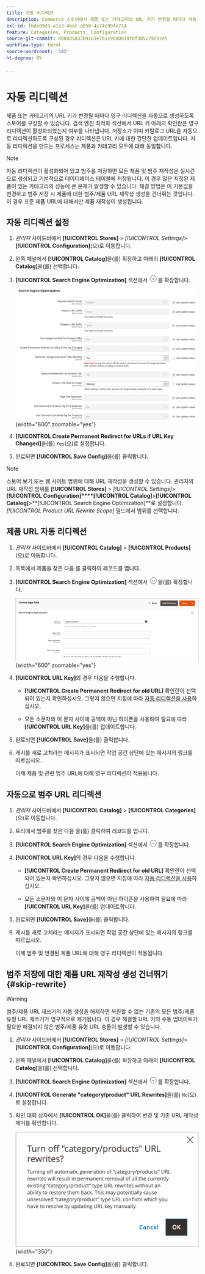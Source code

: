 ```yaml
---
title: 자동 리디렉션
description: Commerce 스토어에서 제품 또는 카테고리의 URL 키가 변경될 때마다 자동 리디렉션을 생성하도록 구성하는 방법에 대해 알아봅니다.
exl-id: fbde09d3-a1a3-4bac-a850-4c74c99fe714
feature: Categories, Products, Configuration
source-git-commit: d088d5833b9c61e7b1c90a0839fdf38527929ce5
workflow-type: tm+mt
source-wordcount: '542'
ht-degree: 0%

---
```


# 자동 리디렉션

제품 또는 카테고리의 URL 키가 변경될 때마다 영구 리디렉션을 자동으로 생성하도록 스토어를 구성할 수 있습니다. 검색 엔진 최적화 섹션에서 URL 키 아래의 확인란은 영구 리디렉션이 활성화되었는지 여부를 나타냅니다. 저장소가 이미 카탈로그 URL을 자동으로 리디렉션하도록 구성된 경우 리디렉션은 URL 키에 대한 간단한 업데이트입니다. 자동 리디렉션을 만드는 프로세스는 제품과 카테고리 모두에 대해 동일합니다.

>[!NOTE]
>
>자동 리디렉션이 활성화되어 있고 범주를 저장하면 모든 제품 및 범주 재작성은 실시간으로 생성되고 기본적으로 데이터베이스 테이블에 저장됩니다. 이 경우 많은 지정된 제품이 있는 카테고리의 성능에 큰 문제가 발생할 수 있습니다. 해결 방법은 이 기본값을 변경하고 범주 저장 시 제품에 대한 범주/제품 URL 재작성 생성을 건너뛰는 것입니다. 이 경우 표준 제품 URL에 대해서만 제품 재작성이 생성됩니다.

## 자동 리디렉션 설정

1. _관리자_ 사이드바에서 **[!UICONTROL Stores]** > _[!UICONTROL Settings]_>**[!UICONTROL Configuration]**(으)로 이동합니다.

1. 왼쪽 패널에서 **[!UICONTROL Catalog]**&#x200B;을(를) 확장하고 아래의 **[!UICONTROL Catalog]**&#x200B;을(를) 선택합니다.

1. **[!UICONTROL Search Engine Optimization]** 섹션에서 ![확장 선택기](../assets/icon-display-expand.png)를 확장합니다.

   ![카탈로그 구성 - 검색 엔진 최적화](../configuration-reference/catalog/assets/catalog-search-engine-optimization.png){width="600" zoomable="yes"}

1. **[!UICONTROL Create Permanent Redirect for URLs if URL Key Changed]**&#x200B;을(를) `Yes`(으)로 설정합니다.

1. 완료되면 **[!UICONTROL Save Config]**&#x200B;을(를) 클릭합니다.


>[!NOTE]
>
> 스토어 보기 또는 웹 사이트 범위에 대해 URL 재작성을 생성할 수 있습니다. 관리자의 URL 재작성 범위를 **[!UICONTROL Stores]** > _[!UICONTROL Settings]_>**[!UICONTROL Configuration]****[!UICONTROL Catalog]**>**[!UICONTROL Catalog]**>**[!UICONTROL Search Engine Optimization]**로 설정합니다._[!UICONTROL Product URL Rewrite Scope]_ 필드에서 범위를 선택합니다.

## 제품 URL 자동 리디렉션

1. _관리자_ 사이드바에서 **[!UICONTROL Catalog]** > **[!UICONTROL Products]**(으)로 이동합니다.

1. 목록에서 제품을 찾은 다음 를 클릭하여 레코드를 엽니다.

1. **[!UICONTROL Search Engine Optimization]** 섹션에서 ![확장 선택기 ](../assets/icon-display-expand.png)을(를) 확장합니다.

   ![제품 검색 엔진 최적화 - 영구 리디렉션](./assets/product-search-engine-optimization-create-permanent-redirect.png){width="600" zoomable="yes"}

1. **[!UICONTROL URL Key]**&#x200B;의 경우 다음을 수행합니다.

   - **[!UICONTROL Create Permanent Redirect for old URL]** 확인란이 선택되어 있는지 확인하십시오. 그렇지 않으면 지침에 따라 [자동 리디렉션을 사용](url-rewrite.md#configure-url-rewrites)하십시오.

   - 모든 소문자와 이 문자 사이에 공백이 아닌 하이픈을 사용하여 필요에 따라 **[!UICONTROL URL Key]**&#x200B;을(를) 업데이트합니다.

1. 완료되면 **[!UICONTROL Save]**&#x200B;을(를) 클릭합니다.

1. 캐시를 새로 고치라는 메시지가 표시되면 작업 공간 상단에 있는 메시지의 링크를 따르십시오.

   이제 제품 및 관련 범주 URL에 대해 영구 리디렉션이 적용됩니다.

## 자동으로 범주 URL 리디렉션

1. _관리자_ 사이드바에서 **[!UICONTROL Catalog]** > **[!UICONTROL Categories]**(으)로 이동합니다.

1. 트리에서 범주를 찾은 다음 을(를) 클릭하여 레코드를 엽니다.

1. **[!UICONTROL Search Engine Optimization]** 섹션에서 ![확장 선택기](../assets/icon-display-expand.png)를 확장합니다.

1. **[!UICONTROL URL Key]**&#x200B;의 경우 다음을 수행합니다.

   - **[!UICONTROL Create Permanent Redirect for old URL]** 확인란이 선택되어 있는지 확인하십시오. 그렇지 않으면 지침에 따라 [자동 리디렉션을 사용](url-rewrite.md#configure-url-rewrites)하십시오.

   - 모든 소문자와 이 문자 사이에 공백이 아닌 하이픈을 사용하여 필요에 따라 **[!UICONTROL URL Key]**&#x200B;을(를) 업데이트합니다.

1. 완료되면 **[!UICONTROL Save]**&#x200B;을(를) 클릭합니다.

1. 캐시를 새로 고치라는 메시지가 표시되면 작업 공간 상단에 있는 메시지의 링크를 따르십시오.

   이제 범주 및 연결된 제품 URL에 대해 영구 리디렉션이 적용됩니다.

## 범주 저장에 대한 제품 URL 재작성 생성 건너뛰기 {#skip-rewrite}

>[!WARNING]
>
>범주/제품 URL 재쓰기의 자동 생성을 해제하면 복원할 수 없는 기존의 모든 범주/제품 유형 URL 재쓰기가 영구적으로 제거됩니다. 이 경우 해결할 URL 키의 수동 업데이트가 필요한 해결되지 않은 범주/제품 유형 URL 충돌이 발생할 수 있습니다.

1. _관리자_ 사이드바에서 **[!UICONTROL Stores]** > _[!UICONTROL Settings]_>**[!UICONTROL Configuration]**(으)로 이동합니다.

1. 왼쪽 패널에서 **[!UICONTROL Catalog]**&#x200B;을(를) 확장하고 아래의 **[!UICONTROL Catalog]**&#x200B;을(를) 선택합니다.

1. **[!UICONTROL Search Engine Optimization]** 섹션에서 ![확장 선택기](../assets/icon-display-expand.png)를 확장합니다.

1. **[!UICONTROL Generate "category/product" URL Rewrites]**&#x200B;을(를) `No`(으)로 설정합니다.

1. 확인 대화 상자에서 **[!UICONTROL OK]**&#x200B;을(를) 클릭하여 변경 및 기존 URL 재작성 제거를 확인합니다.

   ![범주/제품 URL 재작성 끄기 - 확인](./assets/seo-rewrite-off.png){width="350"}

1. 완료되면 **[!UICONTROL Save Config]**&#x200B;을(를) 클릭합니다.
